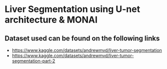 # Liver Segmentation using U-net architecture & MONAI

## Dataset used can be found on the following links
- https://www.kaggle.com/datasets/andrewmvd/liver-tumor-segmentation
- https://www.kaggle.com/datasets/andrewmvd/liver-tumor-segmentation-part-2
